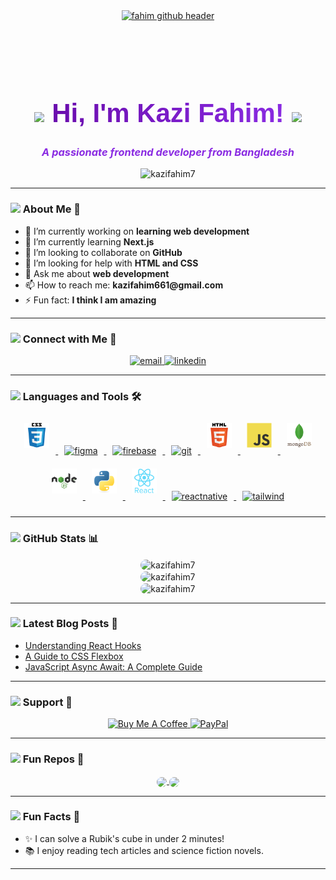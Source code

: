 <div align="center">
  <a href="#">
    <img src="https://i.ibb.co/87ZKfsy/github-header-image-3.png" width="800" alt="fahim github header"/>
  </a>
</div>

<br><br><br>

<h1 align="center" style="font-size: 3em; font-family: 'Arial', sans-serif;">
  <img src="https://media.giphy.com/media/hvRJCLFzcasrR4ia7z/giphy.gif" width="35">
  <span style="background: linear-gradient(90deg, #6a0dad, #8a2be2); -webkit-background-clip: text; color: transparent;">Hi, I'm Kazi Fahim!</span>
  <img src="https://media.giphy.com/media/hvRJCLFzcasrR4ia7z/giphy.gif" width="35">
</h1>
<h3 align="center" style="color: #8a2be2; font-style: italic;">A passionate frontend developer from Bangladesh</h3>

<p align="center">
  <img src="https://komarev.com/ghpvc/?username=kazifahim7&label=Profile%20views&color=8a2be2&style=flat-square" alt="kazifahim7" />
</p>

---

### <img src="https://media.giphy.com/media/2UijVNSdwdfLAJf2Fv/giphy.gif" width="40"> About Me 🚀
<ul>
  <li>🔭 I’m currently working on <b>learning web development</b></li>
  <li>🌱 I’m currently learning <b>Next.js</b></li>
  <li>👯 I’m looking to collaborate on <b>GitHub</b></li>
  <li>🤝 I’m looking for help with <b>HTML and CSS</b></li>
  <li>💬 Ask me about <b>web development</b></li>
  <li>📫 How to reach me: <b>kazifahim661@gmail.com</b></li>
  <li>⚡ Fun fact: <b>I think I am amazing</b></li>
</ul>

---

### <img src="https://media.giphy.com/media/3o7qE1YN7aBOFPRw8E/giphy.gif" width="40"> Connect with Me 🤝
<p align="center">
  <a href="mailto:kazifahim661@gmail.com">
    <img src="https://img.shields.io/badge/Email-D14836?style=for-the-badge&logo=gmail&logoColor=white" alt="email"/>
  </a>
  <a href="https://www.linkedin.com/in/kazi-fahim/">
    <img src="https://img.shields.io/badge/LinkedIn-0077B5?style=for-the-badge&logo=linkedin&logoColor=white" alt="linkedin"/>
  </a>
  <!-- Add other social media links here with similar badges -->
</p>

---

### <img src="https://media.giphy.com/media/26gJyINf7ny7A6Nuw/giphy.gif" width="40"> Languages and Tools 🛠
<p align="center">
 
  <a href="https://www.w3schools.com/css/" target="_blank" rel="noreferrer">
    <img src="https://raw.githubusercontent.com/devicons/devicon/master/icons/css3/css3-original-wordmark.svg" alt="css3" width="40" height="40" style="margin: 10px; animation: rotate 4s infinite;"/>
  </a>
 

  <a href="https://www.figma.com/" target="_blank" rel="noreferrer">
    <img src="https://www.vectorlogo.zone/logos/figma/figma-icon.svg" alt="figma" width="40" height="40" style="margin: 10px; animation: shake 3s infinite;"/>
  </a>
  <a href="https://firebase.google.com/" target="_blank" rel="noreferrer">
    <img src="https://www.vectorlogo.zone/logos/firebase/firebase-icon.svg" alt="firebase" width="40" height="40" style="margin: 10px; animation: bounce 2s infinite;"/>
  </a>
  <a href="https://git-scm.com/" target="_blank" rel="noreferrer">
    <img src="https://www.vectorlogo.zone/logos/git-scm/git-scm-icon.svg" alt="git" width="40" height="40" style="margin: 10px; animation: rotate 4s infinite;"/>
  </a>
  <a href="https://www.w3.org/html/" target="_blank" rel="noreferrer">
    <img src="https://raw.githubusercontent.com/devicons/devicon/master/icons/html5/html5-original-wordmark.svg" alt="html5" width="40" height="40" style="margin: 10px; animation: shake 3s infinite;"/>
  </a>
  <a href="https://developer.mozilla.org/en-US/docs/Web/JavaScript" target="_blank" rel="noreferrer">
    <img src="https://raw.githubusercontent.com/devicons/devicon/master/icons/javascript/javascript-original.svg" alt="javascript" width="40" height="40" style="margin: 10px; animation: bounce 2s infinite;"/>
  </a>
  <a href="https://www.mongodb.com/" target="_blank" rel="noreferrer">
    <img src="https://raw.githubusercontent.com/devicons/devicon/master/icons/mongodb/mongodb-original-wordmark.svg" alt="mongodb" width="40" height="40" style="margin: 10px; animation: rotate 4s infinite;"/>
  </a>
  <a href="https://nodejs.org" target="_blank" rel="noreferrer">
    <img src="https://raw.githubusercontent.com/devicons/devicon/master/icons/nodejs/nodejs-original-wordmark.svg" alt="nodejs" width="40" height="40" style="margin: 10px; animation: shake 3s infinite;"/>
  </a>
  <a href="https://www.python.org" target="_blank" rel="noreferrer">
    <img src="https://raw.githubusercontent.com/devicons/devicon/master/icons/python/python-original.svg" alt="python" width="40" height="40" style="margin: 10px; animation: bounce 2s infinite;"/>
  </a>
  <a href="https://reactjs.org/" target="_blank" rel="noreferrer">
    <img src="https://raw.githubusercontent.com/devicons/devicon/master/icons/react/react-original-wordmark.svg" alt="react" width="40" height="40" style="margin: 10px; animation: rotate 4s infinite;"/>
  </a>
  <a href="https://reactnative.dev/" target="_blank" rel="noreferrer">
    <img src="https://reactnative.dev/img/header_logo.svg" alt="reactnative" width="40" height="40" style="margin: 10px; animation: shake 3s infinite;"/>
  </a>
  <a href="https://tailwindcss.com/" target="_blank" rel="noreferrer">
    <img src="https://www.vectorlogo.zone/logos/tailwindcss/tailwindcss-icon.svg" alt="tailwind" width="40" height="40" style="margin: 10px; animation: bounce 2s infinite;"/>
  </a>
</p>

---

### <img src="https://media.giphy.com/media/l378uJHLBz24Prq3G/giphy.gif" width="40"> GitHub Stats 📊
<p align="center">
  <img align="center" src="https://github-readme-stats.vercel.app/api?username=kazifahim7&show_icons=true&theme=radical" alt="kazifahim7" style="border-radius: 10px;"/>
  <br>
  <img align="center" src="https://github-readme-streak-stats.herokuapp.com/?user=kazifahim7&theme=radical" alt="kazifahim7" style="border-radius: 10px;"/>
  <br>
  <img align="center" src="https://github-readme-stats.vercel.app/api/top-langs/?username=kazifahim7&layout=compact&theme=radical" alt="kazifahim7" style="border-radius: 10px;"/>
</p>

---

### <img src="https://media.giphy.com/media/4Zo41lhzKt6iZ8xff9/giphy.gif" width="40"> Latest Blog Posts 📃
<!-- BLOG-POST-LIST:START -->
- [Understanding React Hooks](https://yourblog.com/react-hooks)
- [A Guide to CSS Flexbox](https://yourblog.com/css-flexbox)
- [JavaScript Async Await: A Complete Guide](https://yourblog.com/js-async-await)
<!-- BLOG-POST-LIST:END -->

---

### <img src="https://media.giphy.com/media/26gJyINf7ny7A6Nuw/giphy.gif" width="40"> Support 💖
<p align="center">
  <a href="https://www.buymeacoffee.com/kazifahim" target="_blank">
    <img src="https://img.shields.io/badge/Buy_Me_A_Coffee-FFDD00?style=for-the-badge&logo=buy-me-a-coffee&logoColor=black" alt="Buy Me A Coffee" />
  </a>
  <a href="https://paypal.me/kazifahim" target="_blank">
    <img src="https://img.shields.io/badge/PayPal-00457C?style=for-the-badge&logo=paypal&logoColor=white" alt="PayPal" />
  </a>
</p>

---

### <img src="https://media.giphy.com/media/Ri2TUcKlaOcaDBxFpY/giphy.gif" width="40"> Fun Repos 🌟
<p align="center">
  <a href="https://github.com/kazifahim/awesome-project">
    <img align="center" src="https://github-readme-stats.vercel.app/api/pin/?username=kazifahim7&repo=awesome-project&theme=radical" style="border-radius: 10px;" />
  </a>
  <a href="https://github.com/kazifahim/cool-repo">
    <img align="center" src="https://github-readme-stats.vercel.app/api/pin/?username=kazifahim7&repo=cool-repo&theme=radical" style="border-radius: 10px;" />
  </a>
</p>

---

### <img src="https://media.giphy.com/media/l4FGzMHLh8EWbjuRm/giphy.gif" width="40"> Fun Facts 🎉
<ul>
  <li>✨ I can solve a Rubik's cube in under 2 minutes!</li>
  <li>📚 I enjoy reading tech articles and science fiction novels.</li>
</ul>

---



